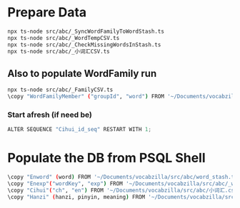 # Prepare Data

```sh
npx ts-node src/abc/_SyncWordFamilyToWordStash.ts
npx ts-node src/abc/_WordTempCSV.ts
npx ts-node src/abc/_CheckMissingWordsInStash.ts
npx ts-node src/abc/_小词汇CSV.ts
```
## Also to populate WordFamily run

```sh
npx ts-node src/abc/_FamilyCSV.ts
\copy "WordFamilyMember" ("groupId", "word") FROM '~/Documents/vocabzilla/src/abc/word_family_members.csv' DELIMITER ',' CSV HEADER;
```

### Start afresh (if need be)

```ts
ALTER SEQUENCE "Cihui_id_seq" RESTART WITH 1;
```

# Populate the DB from PSQL Shell

```sh
\copy "Enword" (word) FROM '~/Documents/vocabzilla/src/abc/word_stash.txt' WITH (FORMAT TEXT);
\copy "Enexp"("wordKey", "exp") FROM '~/Documents/vocabzilla/src/abc/_word_temp.csv' DELIMITER ',' CSV HEADER;
\copy "Cihui"("ch", "en") FROM '~/Documents/vocabzilla/src/abc/小词汇.csv' DELIMITER ',' CSV HEADER;
\copy "Hanzi" (hanzi, pinyin, meaning) FROM '~/Documents/vocabzilla/src/abc/汉字表.csv' DELIMITER ',' CSV HEADER;
```
